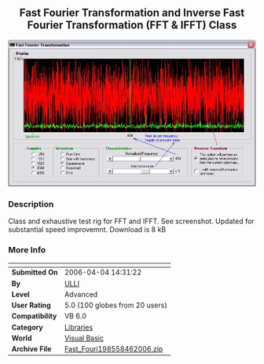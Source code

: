 ﻿<div align="center">

## Fast Fourier Transformation and Inverse Fast Fourier Transformation \(FFT &amp; IFFT\) Class

<img src="PIC2006441516141180.JPG">
</div>

### Description

Class and exhaustive test rig for FFT and IFFT. See screenshot. Updated for substantial speed improvemnt. Download is 8 kB
 
### More Info
 


<span>             |<span>
---                |---
**Submitted On**   |2006-04-04 14:31:22
**By**             |[ULLI](https://github.com/Planet-Source-Code/PSCIndex/blob/master/ByAuthor/ulli.md)
**Level**          |Advanced
**User Rating**    |5.0 (100 globes from 20 users)
**Compatibility**  |VB 6\.0
**Category**       |[Libraries](https://github.com/Planet-Source-Code/PSCIndex/blob/master/ByCategory/libraries__1-49.md)
**World**          |[Visual Basic](https://github.com/Planet-Source-Code/PSCIndex/blob/master/ByWorld/visual-basic.md)
**Archive File**   |[Fast\_Fouri198558462006\.zip](https://github.com/Planet-Source-Code/ulli-fast-fourier-transformation-and-inverse-fast-fourier-transformation-fft-amp-ifft-clas__1-64918/archive/master.zip)








